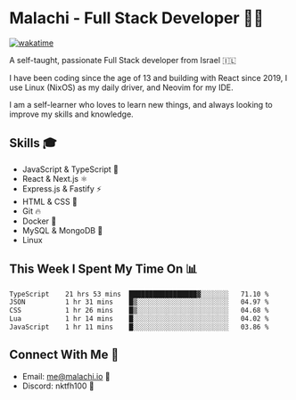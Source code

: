# Malachi - Full Stack Developer 🚀🔥
[![wakatime](https://wakatime.com/badge/user/112ec769-e669-4b78-a46f-cf4343930741.svg)](https://wakatime.com/@112ec769-e669-4b78-a46f-cf4343930741)

A self-taught, passionate Full Stack developer from Israel 🇮🇱

I have been coding since the age of 13 and building with React since 2019, I use Linux (NixOS) as my daily driver, and Neovim for my IDE.

I am a self-learner who loves to learn new things, and always looking to improve my skills and knowledge.

## Skills 🎓
- JavaScript & TypeScript 💎
- React & Next.js ⚛️
- Express.js & Fastify ⚡️
- HTML & CSS 🎨
- Git 🔥
- Docker 🐳
- MySQL & MongoDB 💾
- Linux

## This Week I Spent My Time On 📊
<!--START_SECTION:waka-->

```txt
TypeScript    21 hrs 53 mins  █████████████████▓░░░░░░░   71.10 %
JSON          1 hr 31 mins    █▒░░░░░░░░░░░░░░░░░░░░░░░   04.97 %
CSS           1 hr 26 mins    █▒░░░░░░░░░░░░░░░░░░░░░░░   04.68 %
Lua           1 hr 14 mins    █░░░░░░░░░░░░░░░░░░░░░░░░   04.02 %
JavaScript    1 hr 11 mins    █░░░░░░░░░░░░░░░░░░░░░░░░   03.86 %
```

<!--END_SECTION:waka-->


## Connect With Me 📱
- Email: me@malachi.io 📧
- Discord: nktfh100 👾

